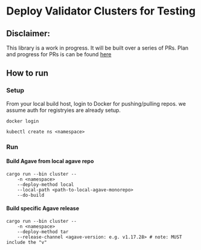 # Deploy Validator Clusters for Testing

## Disclaimer:
This library is a work in progress. It will be built over a series of PRs. Plan and progress for PRs is can be found [here](https://github.com/gregcusack/monogon-pr-plan/blob/main/README.md)

## How to run

### Setup
From your local build host, login to Docker for pushing/pulling repos. we assume auth for registryies are already setup.
```
docker login
```

```
kubectl create ns <namespace>
```

### Run
#### Build Agave from local agave repo
```
cargo run --bin cluster --
    -n <namespace>
    --deploy-method local
    --local-path <path-to-local-agave-monorepo>
    --do-build
```

#### Build specific Agave release
```
cargo run --bin cluster --
    -n <namespace>
    --deploy-method tar
    --release-channel <agave-version: e.g. v1.17.28> # note: MUST include the "v" 
```